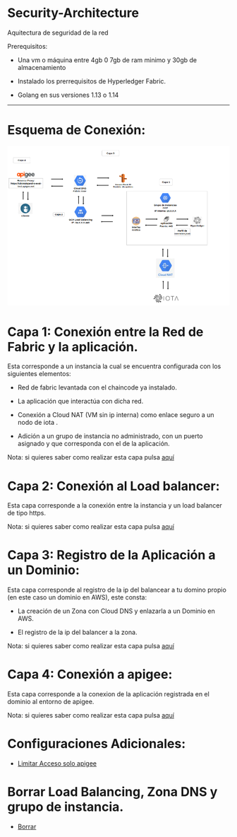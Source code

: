 # Security-Architecture
Aquitectura de seguridad de la red 

Prerequisitos:
 
* Una vm o máquina entre 4gb 0 7gb de ram minimo y 30gb de almacenamiento
 
* Instalado los prerrequisitos de Hyperledger Fabric.
 
* Golang en sus versiones 1.13 o 1.14
 
---
 
 
 
# Esquema de Conexión:
 
 ![Security Architecture](images/Esquema.png)
  
  
  
  
 
 
# Capa 1: Conexión entre la Red de Fabric y la aplicación.
 
 
Esta corresponde a un instancia la cual se encuentra configurada con los siguientes elementos:
 
  * Red de fabric levantada con el chaincode ya instalado.
 
  * La aplicación que interactúa con dicha red.
 
  * Conexión a Cloud NAT (VM sin ip interna) como enlace seguro a un nodo de iota .
 
  * Adición a un grupo de instancia no administrado, con un puerto asignado y que corresponda con el de la aplicación.
  
Nota: si quieres saber como realizar esta capa pulsa [aquí](/Docs/Grupo-Instancia.md)
 
 
 
 
# Capa 2: Conexión al Load balancer:
 
Esta capa corresponde a la conexión entre la instancia y un load balancer de tipo https.

Nota: si quieres saber como realizar esta capa pulsa [aquí](/Docs/Load-Balancing.md)


# Capa 3: Registro de la Aplicación a un Dominio:
 
 
Esta capa corresponde al registro de la ip del balancear a tu domino propio (en este caso un dominio en AWS), este consta:
 
   * La creación de un Zona con Cloud DNS y enlazarla a un Dominio en AWS.
 
   * El registro de la ip del balancer a la zona.
 
 Nota: si quieres saber como realizar esta capa pulsa [aquí](/Docs/App-Domain.md)
 
 
# Capa 4: Conexión a apigee:
 
 
Esta capa corresponde a la conexion de la aplicación registrada en el dominio al entorno de apigee.

Nota: si quieres saber como realizar esta capa pulsa [aquí](/Docs/Apigee.md)


# Configuraciones Adicionales:

* [Limitar Acceso solo apigee](/Docs/Cloud-Armor.md)

# Borrar Load Balancing, Zona DNS y grupo de instancia.

* [Borrar](/Docs/tearDown.md)




